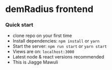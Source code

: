 # demRadius frontend 

### Quick start

- clone repo on your first time
- Install dependencies: `npm install` or `yarn`
- Start the server: `npm run start` or `yarn start`
- Views are on: `localhost:3000`
- Latest node & react versions recommended
- This is Jiagge Mawuli